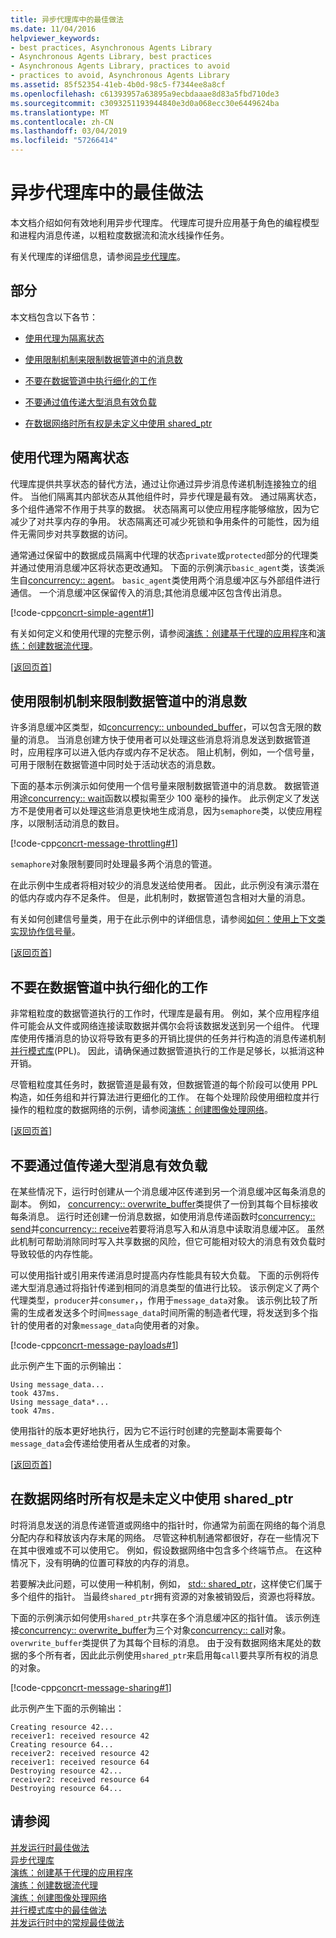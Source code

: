 ```yaml
---
title: 异步代理库中的最佳做法
ms.date: 11/04/2016
helpviewer_keywords:
- best practices, Asynchronous Agents Library
- Asynchronous Agents Library, best practices
- Asynchronous Agents Library, practices to avoid
- practices to avoid, Asynchronous Agents Library
ms.assetid: 85f52354-41eb-4b0d-98c5-f7344ee8a8cf
ms.openlocfilehash: c61393957a63895a9ecbdaaae8d83a5fbd710de3
ms.sourcegitcommit: c3093251193944840e3d0a068ecc30e6449624ba
ms.translationtype: MT
ms.contentlocale: zh-CN
ms.lasthandoff: 03/04/2019
ms.locfileid: "57266414"
---
```

# <a name="best-practices-in-the-asynchronous-agents-library"></a>异步代理库中的最佳做法

本文档介绍如何有效地利用异步代理库。 代理库可提升应用基于角色的编程模型和进程内消息传递，以粗粒度数据流和流水线操作任务。

有关代理库的详细信息，请参阅[异步代理库](../../parallel/concrt/asynchronous-agents-library.md)。

##  <a name="top"></a> 部分

本文档包含以下各节：

- [使用代理为隔离状态](#isolation)

- [使用限制机制来限制数据管道中的消息数](#throttling)

- [不要在数据管道中执行细化的工作](#fine-grained)

- [不要通过值传递大型消息有效负载](#large-payloads)

- [在数据网络时所有权是未定义中使用 shared_ptr](#ownership)

##  <a name="isolation"></a> 使用代理为隔离状态

代理库提供共享状态的替代方法，通过让你通过异步消息传递机制连接独立的组件。 当他们隔离其内部状态从其他组件时，异步代理是最有效。 通过隔离状态，多个组件通常不作用于共享的数据。 状态隔离可以使应用程序能够缩放，因为它减少了对共享内存的争用。 状态隔离还可减少死锁和争用条件的可能性，因为组件无需同步对共享数据的访问。

通常通过保留中的数据成员隔离中代理的状态`private`或`protected`部分的代理类并通过使用消息缓冲区将状态更改通知。 下面的示例演示`basic_agent`类，该类派生自[concurrency:: agent](../../parallel/concrt/reference/agent-class.md)。 `basic_agent`类使用两个消息缓冲区与外部组件进行通信。 一个消息缓冲区保留传入的消息;其他消息缓冲区包含传出消息。

[!code-cpp[concrt-simple-agent#1](../../parallel/concrt/codesnippet/cpp/best-practices-in-the-asynchronous-agents-library_1.cpp)]

有关如何定义和使用代理的完整示例，请参阅[演练：创建基于代理的应用程序](../../parallel/concrt/walkthrough-creating-an-agent-based-application.md)和[演练：创建数据流代理](../../parallel/concrt/walkthrough-creating-a-dataflow-agent.md)。

[[返回页首](#top)]

##  <a name="throttling"></a> 使用限制机制来限制数据管道中的消息数

许多消息缓冲区类型，如[concurrency:: unbounded_buffer](reference/unbounded-buffer-class.md)，可以包含无限的数量的消息。 当消息创建方快于使用者可以处理这些消息将消息发送到数据管道时，应用程序可以进入低内存或内存不足状态。 阻止机制，例如，一个信号量，可用于限制在数据管道中同时处于活动状态的消息数。

下面的基本示例演示如何使用一个信号量来限制数据管道中的消息数。 数据管道用途[concurrency:: wait](reference/concurrency-namespace-functions.md#wait)函数以模拟需至少 100 毫秒的操作。 此示例定义了发送方不是使用者可以处理这些消息更快地生成消息，因为`semaphore`类，以使应用程序，以限制活动消息的数目。

[!code-cpp[concrt-message-throttling#1](../../parallel/concrt/codesnippet/cpp/best-practices-in-the-asynchronous-agents-library_2.cpp)]

`semaphore`对象限制要同时处理最多两个消息的管道。

在此示例中生成者将相对较少的消息发送给使用者。 因此，此示例没有演示潜在的低内存或内存不足条件。 但是，此机制时，数据管道包含相对大量的消息。

有关如何创建信号量类，用于在此示例中的详细信息，请参阅[如何：使用上下文类实现协作信号量](../../parallel/concrt/how-to-use-the-context-class-to-implement-a-cooperative-semaphore.md)。

[[返回页首](#top)]

##  <a name="fine-grained"></a> 不要在数据管道中执行细化的工作

非常粗粒度的数据管道执行的工作时，代理库是最有用。 例如，某个应用程序组件可能会从文件或网络连接读取数据并偶尔会将该数据发送到另一个组件。 代理库使用传播消息的协议将导致有更多的开销比提供的任务并行构造的消息传递机制[并行模式库](../../parallel/concrt/parallel-patterns-library-ppl.md)(PPL)。 因此，请确保通过数据管道执行的工作是足够长，以抵消这种开销。

尽管粗粒度其任务时，数据管道是最有效，但数据管道的每个阶段可以使用 PPL 构造，如任务组和并行算法进行更细化的工作。 在每个处理阶段使用细粒度并行操作的粗粒度的数据网络的示例，请参阅[演练：创建图像处理网络](../../parallel/concrt/walkthrough-creating-an-image-processing-network.md)。

[[返回页首](#top)]

##  <a name="large-payloads"></a> 不要通过值传递大型消息有效负载

在某些情况下，运行时创建从一个消息缓冲区传递到另一个消息缓冲区每条消息的副本。 例如， [concurrency:: overwrite_buffer](../../parallel/concrt/reference/overwrite-buffer-class.md)类提供了一份到其每个目标接收每条消息。 运行时还创建一份消息数据，如使用消息传递函数时[concurrency:: send](reference/concurrency-namespace-functions.md#send)并[concurrency:: receive](reference/concurrency-namespace-functions.md#receive)若要将消息写入和从消息中读取消息缓冲区。 虽然此机制可帮助消除同时写入共享数据的风险，但它可能相对较大的消息有效负载时导致较低的内存性能。

可以使用指针或引用来传递消息时提高内存性能具有较大负载。 下面的示例将传递大型消息通过将指针传递到相同的消息类型的值进行比较。 该示例定义了两个代理类型，`producer`并`consumer`，，作用于`message_data`对象。 该示例比较了所需的生成者发送多个时间`message_data`时间所需的制造者代理，将发送到多个指针的使用者的对象`message_data`向使用者的对象。

[!code-cpp[concrt-message-payloads#1](../../parallel/concrt/codesnippet/cpp/best-practices-in-the-asynchronous-agents-library_3.cpp)]

此示例产生下面的示例输出：

```Output
Using message_data...
took 437ms.
Using message_data*...
took 47ms.
```

使用指针的版本更好地执行，因为它不运行时创建的完整副本需要每个`message_data`会传递给使用者从生成者的对象。

[[返回页首](#top)]

##  <a name="ownership"></a> 在数据网络时所有权是未定义中使用 shared_ptr

时将消息发送的消息传递管道或网络中的指针时，你通常为前面在网络的每个消息分配内存和释放该内存末尾的网络。 尽管这种机制通常都很好，存在一些情况下在其中很难或不可以使用它。 例如，假设数据网络中包含多个终端节点。 在这种情况下，没有明确的位置可释放的内存的消息。

若要解决此问题，可以使用一种机制，例如， [std:: shared_ptr](../../standard-library/shared-ptr-class.md)，这样使它们属于多个组件的指针。 当最终`shared_ptr`拥有资源的对象被销毁后，资源也将释放。

下面的示例演示如何使用`shared_ptr`共享在多个消息缓冲区的指针值。 该示例连接[concurrency:: overwrite_buffer](../../parallel/concrt/reference/overwrite-buffer-class.md)为三个对象[concurrency:: call](../../parallel/concrt/reference/call-class.md)对象。 `overwrite_buffer`类提供了为其每个目标的消息。 由于没有数据网络末尾处的数据的多个所有者，因此此示例使用`shared_ptr`来启用每`call`要共享所有权的消息的对象。

[!code-cpp[concrt-message-sharing#1](../../parallel/concrt/codesnippet/cpp/best-practices-in-the-asynchronous-agents-library_4.cpp)]

此示例产生下面的示例输出：

```Output
Creating resource 42...
receiver1: received resource 42
Creating resource 64...
receiver2: received resource 42
receiver1: received resource 64
Destroying resource 42...
receiver2: received resource 64
Destroying resource 64...
```

## <a name="see-also"></a>请参阅

[并发运行时最佳做法](../../parallel/concrt/concurrency-runtime-best-practices.md)<br/>
[异步代理库](../../parallel/concrt/asynchronous-agents-library.md)<br/>
[演练：创建基于代理的应用程序](../../parallel/concrt/walkthrough-creating-an-agent-based-application.md)<br/>
[演练：创建数据流代理](../../parallel/concrt/walkthrough-creating-a-dataflow-agent.md)<br/>
[演练：创建图像处理网络](../../parallel/concrt/walkthrough-creating-an-image-processing-network.md)<br/>
[并行模式库中的最佳做法](../../parallel/concrt/best-practices-in-the-parallel-patterns-library.md)<br/>
[并发运行时中的常规最佳做法](../../parallel/concrt/general-best-practices-in-the-concurrency-runtime.md)
